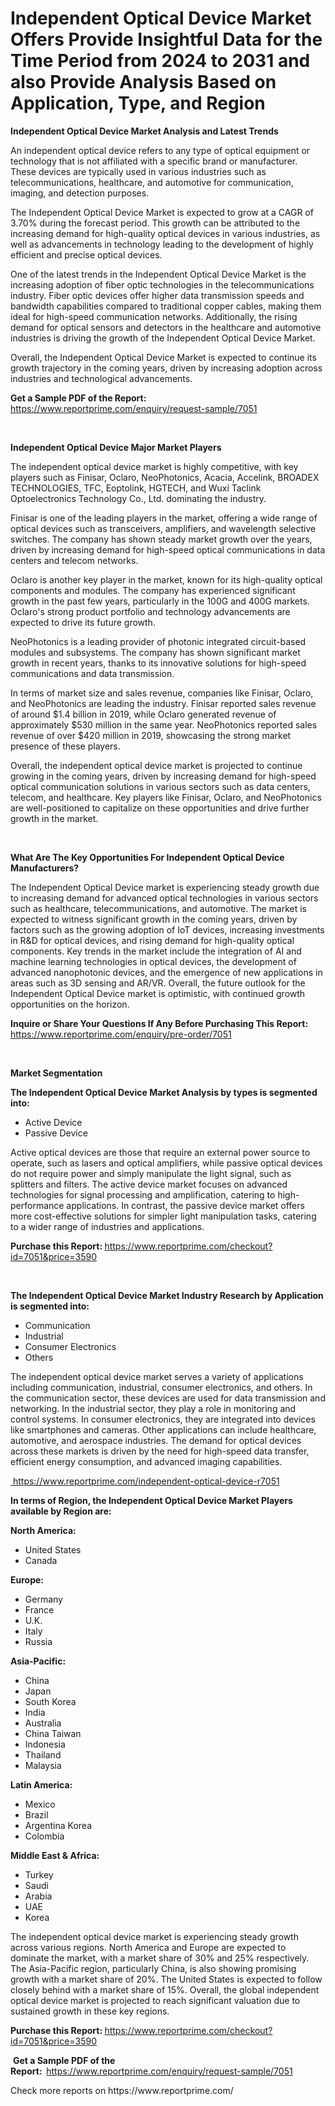 <p><h1>Independent Optical Device Market Offers Provide Insightful Data for the Time Period from 2024 to 2031 and also Provide Analysis Based on Application, Type, and Region</h1></p><p><strong>Independent Optical Device Market Analysis and Latest Trends</strong></p>
<p><p>An independent optical device refers to any type of optical equipment or technology that is not affiliated with a specific brand or manufacturer. These devices are typically used in various industries such as telecommunications, healthcare, and automotive for communication, imaging, and detection purposes.</p><p>The Independent Optical Device Market is expected to grow at a CAGR of 3.70% during the forecast period. This growth can be attributed to the increasing demand for high-quality optical devices in various industries, as well as advancements in technology leading to the development of highly efficient and precise optical devices.</p><p>One of the latest trends in the Independent Optical Device Market is the increasing adoption of fiber optic technologies in the telecommunications industry. Fiber optic devices offer higher data transmission speeds and bandwidth capabilities compared to traditional copper cables, making them ideal for high-speed communication networks. Additionally, the rising demand for optical sensors and detectors in the healthcare and automotive industries is driving the growth of the Independent Optical Device Market.</p><p>Overall, the Independent Optical Device Market is expected to continue its growth trajectory in the coming years, driven by increasing adoption across industries and technological advancements.</p></p>
<p><strong>Get a Sample PDF of the Report:&nbsp;</strong> <a href="https://www.reportprime.com/enquiry/request-sample/7051">https://www.reportprime.com/enquiry/request-sample/7051</a></p>
<p>&nbsp;</p>
<p><strong>Independent Optical Device Major Market Players</strong></p>
<p><p>The independent optical device market is highly competitive, with key players such as Finisar, Oclaro, NeoPhotonics, Acacia, Accelink, BROADEX TECHNOLOGIES, TFC, Eoptolink, HGTECH, and Wuxi Taclink Optoelectronics Technology Co., Ltd. dominating the industry. </p><p>Finisar is one of the leading players in the market, offering a wide range of optical devices such as transceivers, amplifiers, and wavelength selective switches. The company has shown steady market growth over the years, driven by increasing demand for high-speed optical communications in data centers and telecom networks. </p><p>Oclaro is another key player in the market, known for its high-quality optical components and modules. The company has experienced significant growth in the past few years, particularly in the 100G and 400G markets. Oclaro's strong product portfolio and technology advancements are expected to drive its future growth.</p><p>NeoPhotonics is a leading provider of photonic integrated circuit-based modules and subsystems. The company has shown significant market growth in recent years, thanks to its innovative solutions for high-speed communications and data transmission.</p><p>In terms of market size and sales revenue, companies like Finisar, Oclaro, and NeoPhotonics are leading the industry. Finisar reported sales revenue of around $1.4 billion in 2019, while Oclaro generated revenue of approximately $530 million in the same year. NeoPhotonics reported sales revenue of over $420 million in 2019, showcasing the strong market presence of these players.</p><p>Overall, the independent optical device market is projected to continue growing in the coming years, driven by increasing demand for high-speed optical communication solutions in various sectors such as data centers, telecom, and healthcare. Key players like Finisar, Oclaro, and NeoPhotonics are well-positioned to capitalize on these opportunities and drive further growth in the market.</p></p>
<p>&nbsp;</p>
<p><strong>What Are The Key Opportunities For Independent Optical Device Manufacturers?</strong></p>
<p><p>The Independent Optical Device market is experiencing steady growth due to increasing demand for advanced optical technologies in various sectors such as healthcare, telecommunications, and automotive. The market is expected to witness significant growth in the coming years, driven by factors such as the growing adoption of IoT devices, increasing investments in R&D for optical devices, and rising demand for high-quality optical components. Key trends in the market include the integration of AI and machine learning technologies in optical devices, the development of advanced nanophotonic devices, and the emergence of new applications in areas such as 3D sensing and AR/VR. Overall, the future outlook for the Independent Optical Device market is optimistic, with continued growth opportunities on the horizon.</p></p>
<p><strong>Inquire or Share Your Questions If Any Before Purchasing This Report:</strong> <a href="https://www.reportprime.com/enquiry/pre-order/7051">https://www.reportprime.com/enquiry/pre-order/7051</a></p>
<p>&nbsp;</p>
<p><strong>Market Segmentation</strong></p>
<p><strong>The Independent Optical Device Market Analysis by types is segmented into:</strong></p>
<p><ul><li>Active Device</li><li>Passive Device</li></ul></p>
<p><p>Active optical devices are those that require an external power source to operate, such as lasers and optical amplifiers, while passive optical devices do not require power and simply manipulate the light signal, such as splitters and filters. The active device market focuses on advanced technologies for signal processing and amplification, catering to high-performance applications. In contrast, the passive device market offers more cost-effective solutions for simpler light manipulation tasks, catering to a wider range of industries and applications.</p></p>
<p><strong>Purchase this Report:&nbsp;</strong><a href="https://www.reportprime.com/checkout?id=7051&price=3590">https://www.reportprime.com/checkout?id=7051&price=3590</a></p>
<p>&nbsp;</p>
<p><strong>The Independent Optical Device Market Industry Research by Application is segmented into:</strong></p>
<p><ul><li>Communication</li><li>Industrial</li><li>Consumer Electronics</li><li>Others</li></ul></p>
<p><p>The independent optical device market serves a variety of applications including communication, industrial, consumer electronics, and others. In the communication sector, these devices are used for data transmission and networking. In the industrial sector, they play a role in monitoring and control systems. In consumer electronics, they are integrated into devices like smartphones and cameras. Other applications can include healthcare, automotive, and aerospace industries. The demand for optical devices across these markets is driven by the need for high-speed data transfer, efficient energy consumption, and advanced imaging capabilities.</p></p>
<p><a href="https://www.reportprime.com/independent-optical-device-r7051">&nbsp;https://www.reportprime.com/independent-optical-device-r7051</a></p>
<p><strong>In terms of Region, the Independent Optical Device Market Players available by Region are:</strong></p>
<p>
    <p> <strong> North America: </strong>
        <ul>
            <li>United States</li>
            <li>Canada</li>
        </ul>
        </p> 
    <p> <strong> Europe: </strong>
        <ul>
            <li>Germany</li>
            <li>France</li>
            <li>U.K.</li>
            <li>Italy</li>
            <li>Russia</li>
        </ul>
        </p> 
    <p> <strong> Asia-Pacific: </strong>
        <ul>
            <li>China</li>
            <li>Japan</li>
            <li>South Korea</li>
            <li>India</li>
            <li>Australia</li>
            <li>China Taiwan</li>
            <li>Indonesia</li>
            <li>Thailand</li>
            <li>Malaysia</li>
        </ul>
        </p> 
    <p> <strong> Latin America: </strong>
        <ul>
            <li>Mexico</li>
            <li>Brazil</li>
            <li>Argentina Korea</li>
            <li>Colombia</li>
        </ul>
        </p> 
    <p> <strong> Middle East & Africa: </strong>
        <ul>
            <li>Turkey</li>
            <li>Saudi</li>
            <li>Arabia</li>
            <li>UAE</li>
            <li>Korea</li>
        </ul>
    </p>
    </p>
<p><p>The independent optical device market is experiencing steady growth across various regions. North America and Europe are expected to dominate the market, with a market share of 30% and 25% respectively. The Asia-Pacific region, particularly China, is also showing promising growth with a market share of 20%. The United States is expected to follow closely behind with a market share of 15%. Overall, the global independent optical device market is projected to reach significant valuation due to sustained growth in these key regions.</p></p>
<p><strong>Purchase this Report: </strong><a href="https://www.reportprime.com/checkout?id=7051&price=3590">https://www.reportprime.com/checkout?id=7051&price=3590</a></p>
<p>&nbsp;<strong>Get a Sample PDF of the Report:&nbsp;&nbsp;</strong><a href="https://www.reportprime.com/enquiry/request-sample/7051">https://www.reportprime.com/enquiry/request-sample/7051</a></p>
<p><strong></strong></p>
<p>Check more reports on https://www.reportprime.com/</p>